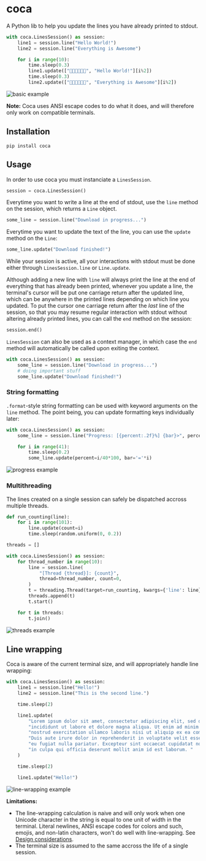 # coca

A Python lib to help you update the lines you have already printed to stdout.

```python
with coca.LinesSession() as session:
    line1 = session.line("Hello World!")
    line2 = session.line("Everything is Awesome")

    for i in range(10):
        time.sleep(0.3)
        line1.update(["🎉🎉🎉🎉🎉🎉", "Hello World!"][i%2])
        time.sleep(0.3)
        line2.update(["💖💖💖💖💖💖", "Everything is Awesome"][i%2])
```

![basic example](docs/screens/hello_world.gif)

**Note:** Coca uses ANSI escape codes to do what it does, and will therefore only work on compatible terminals.


## Installation

```
pip install coca
```

## Usage

In order to use coca you must instanciate a `LinesSession`.

```python
session = coca.LinesSession()
```
Everytime you want to write a line at the end of stdout, use the `line` method on the session, which returns a `Line` object.

```python
some_line = session.line("Download in progress...")
```

Everytime you want to update the text of the line, you can use the `update` method on the `Line`:

```python
some_line.update("Download finished!")
```

While your session is active, all your interactions with stdout must be done either through `LinesSession.line` or `Line.update`.

Although adding a new line with `line` will always print the line at the end of everything that has already been printed, whenever you update a line, the terminal's cursor will be put one carriage return after the updated line, which can be anywhere in the printed lines depending on which line you updated. To put the cursor one carriage return after the _last_ line of the session, so that you may resume regular interaction with stdout without altering already printed lines, you can call the `end` method on the session:

```python
session.end()
```

`LinesSession` can also be used as a context manager, in which case the `end` method will automatically be called upon exiting the context.

```python
with coca.LinesSession() as session:
    some_line = session.line("Download in progress...")
    # doing important stuff
    some_line.update("Download finished!")
```

### String formatting

`.format`-style string formatting can be used with keyword arguments on the `line` method. The point being, you can update formatting keys individually later:

```python
with coca.LinesSession() as session:
    some_line = session.line("Progress: [{percent:.2f}%] {bar}>", percent=0, bar='')

    for i in range(41):
        time.sleep(0.2)
        some_line.update(percent=i/40*100, bar='='*i) 
```

![progress example](docs/screens/progress.gif)


### Multithreading

The lines created on a single session can safely be dispatched accross multiple threads.

```python
def run_counting(line):
    for i in range(101):
        line.update(count=i)
        time.sleep(random.uniform(0, 0.2))

threads = []

with coca.LinesSession() as session:
    for thread_number in range(10):
        line = session.line(
            "[Thread {thread}]: {count}",
            thread=thread_number, count=0,
        )
        t = threading.Thread(target=run_counting, kwargs={'line': line})
        threads.append(t)
        t.start()

    for t in threads:
        t.join()
```

![threads example](docs/screens/threads.gif)


## Line wrapping

Coca is aware of the current terminal size, and will appropriately handle line wrapping:

```python
with coca.LinesSession() as session:
    line1 = session.line("Hello!")
    line2 = session.line("This is the second line.")

    time.sleep(2)

    line1.update(
        "Lorem ipsum dolor sit amet, consectetur adipiscing elit, sed do eiusmod tempor "
        "incididunt ut labore et dolore magna aliqua. Ut enim ad minim veniam, quis "
        "nostrud exercitation ullamco laboris nisi ut aliquip ex ea commodo consequat. "
        "Duis aute irure dolor in reprehenderit in voluptate velit esse cillum dolore "
        "eu fugiat nulla pariatur. Excepteur sint occaecat cupidatat non proident, sunt "
        "in culpa qui officia deserunt mollit anim id est laborum. "
    )

    time.sleep(2)

    line1.update("Hello!")
```

![line-wrapping example](docs/screens/wrap.gif)

**Limitations:**
 - The line-wrapping calculation is naive and will only work when one Unicode character in the string is equal to one unit of width in the terminal. Literal newlines, ANSI escape codes for colors and such, emojis, and non-latin characters, won't do well with line-wrapping. See [Design considerations](docs/design_considerations.md#line-wrapping).
 - The terminal size is assumed to the same accross the life of a single session.
